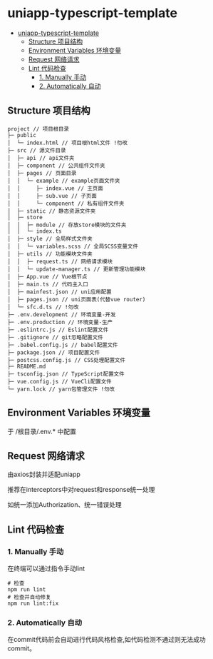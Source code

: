 # uniapp-typescript-template

- [uniapp-typescript-template](#uniapp-typescript-template)
  - [Structure 项目结构](#structure-%e9%a1%b9%e7%9b%ae%e7%bb%93%e6%9e%84)
  - [Environment Variables 环境变量](#environment-variables-%e7%8e%af%e5%a2%83%e5%8f%98%e9%87%8f)
  - [Request 网络请求](#request-%e7%bd%91%e7%bb%9c%e8%af%b7%e6%b1%82)
  - [Lint 代码检查](#lint-%e4%bb%a3%e7%a0%81%e6%a3%80%e6%9f%a5)
    - [1. Manually 手动](#1-manually-%e6%89%8b%e5%8a%a8)
    - [2. Automatically 自动](#2-automatically-%e8%87%aa%e5%8a%a8)

## Structure 项目结构

```
project // 项目根目录
├─ public
│  └─ index.html // 项目根html文件 !勿改
├─ src // 源文件目录
│  ├─ api // api文件夹
│  ├─ component // 公共组件文件夹
│  ├─ pages // 页面目录
│  │  └─ example // example页面文件夹
│  │     ├─ index.vue // 主页面
│  │     ├─ sub.vue // 子页面
│  │     └─ component // 私有组件文件夹   
│  ├─ static // 静态资源文件夹
│  ├─ store
│  │  ├─ module // 存放store模块的文件夹
│  │  └─ index.ts
│  ├─ style // 全局样式文件夹
│  │  └─ variables.scss // 全局SCSS变量文件
│  ├─ utils // 功能模块文件夹
│  │  ├─ request.ts // 网络请求模块
│  │  └─ update-manager.ts // 更新管理功能模块
│  ├─ App.vue // Vue根节点
│  ├─ main.ts // 代码主入口 
│  ├─ mainfest.json // uni应用配置
│  ├─ pages.json // uni页面表(代替vue router)
│  └─ sfc.d.ts // !勿改
├─ .env.development // 环境变量-开发 
├─ .env.production // 环境变量-生产
├─ .eslintrc.js // Eslint配置文件
├─ .gitignore // git忽略配置文件
├─ .babel.config.js // babel配置文件
├─ package.json // 项目配置文件
├─ postcss.config.js // CSS处理配置文件
├─ README.md
├─ tsconfig.json // TypeScript配置文件
├─ vue.config.js // VueCli配置文件
└─ yarn.lock // yarn包管理文件 !勿改
```

## Environment Variables 环境变量

于 /根目录/.env.* 中配置

## Request 网络请求

由axios封装并适配uniapp

推荐在interceptors中对request和response统一处理

如统一添加Authorization、统一错误处理

## Lint 代码检查

### 1. Manually 手动

在终端可以通过指令手动lint
```
# 检查
npm run lint
# 检查并自动修复
npm run lint:fix
```

### 2. Automatically 自动

在commit代码前会自动进行代码风格检查,如代码检测不通过则无法成功commit。

